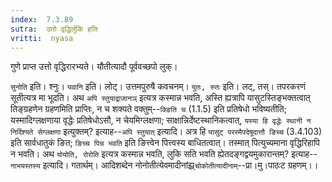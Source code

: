 ```yaml
---
index:  7.3.89
sutra:  उतो वृद्धिर्लुकि हलि
vritti:  nyasa
---
```


गुणे प्राप्त उत्तो वृद्धिरारभ्यते। यौतीत्यादौ पूर्ववच्छपो लुक्।

`सुनोति` इति। श्नुः। `यवानि` इति। लोट्। उत्तमपुरुषै कवचनम्। `युतः, रुतः` इति। लट्, तस्। तपरकरणं सूतीत्यत्र मा भूदति।
अथ `अपि स्तुयाद्राजानञ्` इत्यत्र कस्मान्न भवति, अस्ति ह्यत्रापि यासुटस्तिङ्भक्तत्वात् तिङ्ग्रहणेन ग्रहणमिति प्राप्तिः, न च शक्यते वक्तुम्--`क्ङिति च` (1.1.5) इति प्रतिषेधो भविष्यतीति; यस्मादिग्लक्षणाया वृद्धेः प्रतिषेधोऽसौ, न चेयमिग्लक्षणा; साक्षान्निर्देष्टस्थानिकत्वात्, `यस्या हि वृद्धेः स्थानी न निर्दिश्यते सेग्लक्षणा` इत्युक्तम्? इत्याह--`अपि स्तुयात्` इत्यादि। अत्र हि `यासुट् परस्मैपदेषूदात्तौ ङिच्च` (3.4.103) इति सार्वधातुकं ङित; `ङिच्च पिन्न भवति` इति ङित्त्वेन पित्त्वस्य बाधितत्वात्। तस्मात् पित्युच्यमाना वृद्धिरिहापि न भवति। अथ `योयोति, रोरोति` इत्यत्र कस्मान्न भवति, लुकि सति भवति ह्येतदङ्गद्वयमुकारान्तम्? इत्याह--`नाभयस्तस्य` इत्यादि। गतार्थम्। आदिशब्देन नोनोतीत्येवमादीनांझ्र्`चोकोतीत्यादीनाम्`--प्रा।मु।पाठःट ग्रहणम्।।

